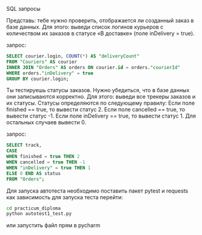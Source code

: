 SQL запросы

Представь: тебе нужно проверить, отображается ли созданный заказ в базе данных.
Для этого: выведи список логинов курьеров с количеством их заказов в статусе «В доставке» (поле inDelivery = true). 

запрос:

``` sql
SELECT courier.login, COUNT(*) AS "deliveryCount"
FROM "Couriers" AS courier
INNER JOIN "Orders" AS orders ON courier.id = orders."courierId"
WHERE orders."inDelivery" = true
GROUP BY courier.login;
```

Ты тестируешь статусы заказов. Нужно убедиться, что в базе данных они записываются корректно. Для этого: выведи все трекеры заказов и их статусы. Статусы определяются по следующему правилу: Если поле finished == true, то вывести статус 2. Если поле canсelled == true, то вывести статус -1. Если поле inDelivery == true, то вывести статус 1. Для остальных случаев вывести 0.

запрос:

``` sql
SELECT track, 
CASE 
WHEN finished = true THEN 2 
WHEN cancelled = true THEN -1 
WHEN "inDelivery" = true THEN 1 
ELSE 0 END AS status 
FROM "Orders";
```

Для запуска автотеста необходимо поставить пакет pytest и requests как зависимость
для запуска теста перейти:
```bash
cd practicum_diploma
python autotest1_test.py
```
 или запустить файл прям в pycharm